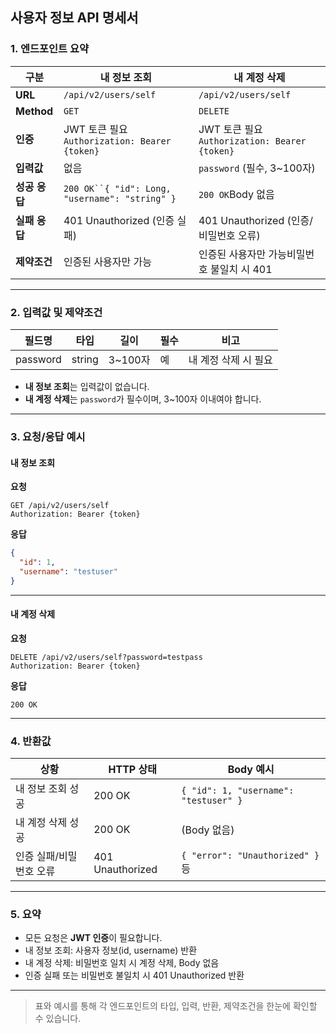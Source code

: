 ## 사용자 정보 API 명세서

### 1. 엔드포인트 요약

| 구분         | 내 정보 조회                          | 내 계정 삭제                         |
|--------------|--------------------------------------|--------------------------------------|
| **URL**      | `/api/v2/users/self`                 | `/api/v2/users/self`                 |
| **Method**   | `GET`                                | `DELETE`                             |
| **인증**     | JWT 토큰 필요`Authorization: Bearer {token}` | JWT 토큰 필요`Authorization: Bearer {token}` |
| **입력값**   | 없음                                 | `password` (필수, 3~100자)           |
| **성공 응답**| `200 OK``{ "id": Long, "username": "string" }` | `200 OK`Body 없음                |
| **실패 응답**| 401 Unauthorized (인증 실패)         | 401 Unauthorized (인증/비밀번호 오류)|
| **제약조건** | 인증된 사용자만 가능                 | 인증된 사용자만 가능비밀번호 불일치 시 401 |

---

### 2. 입력값 및 제약조건

| 필드명   | 타입   | 길이      | 필수 | 비고                  |
|----------|--------|-----------|------|-----------------------|
| password | string | 3~100자   | 예   | 내 계정 삭제 시 필요  |

- **내 정보 조회**는 입력값이 없습니다.
- **내 계정 삭제**는 `password`가 필수이며, 3~100자 이내여야 합니다.

---

### 3. 요청/응답 예시

#### 내 정보 조회

**요청**

```
GET /api/v2/users/self
Authorization: Bearer {token}
```

**응답**

```json
{
  "id": 1,
  "username": "testuser"
}
```

---

#### 내 계정 삭제

**요청**

```
DELETE /api/v2/users/self?password=testpass
Authorization: Bearer {token}
```

**응답**

```
200 OK
```

---

### 4. 반환값

| 상황           | HTTP 상태    | Body 예시                                   |
|----------------|-------------|---------------------------------------------|
| 내 정보 조회 성공 | 200 OK      | `{ "id": 1, "username": "testuser" }`      |
| 내 계정 삭제 성공 | 200 OK      | (Body 없음)                                |
| 인증 실패/비밀번호 오류 | 401 Unauthorized | `{ "error": "Unauthorized" }` 등           |

---

### 5. 요약

- 모든 요청은 **JWT 인증**이 필요합니다.
- 내 정보 조회: 사용자 정보(id, username) 반환
- 내 계정 삭제: 비밀번호 일치 시 계정 삭제, Body 없음
- 인증 실패 또는 비밀번호 불일치 시 401 Unauthorized 반환

---

> 표와 예시를 통해 각 엔드포인트의 타입, 입력, 반환, 제약조건을 한눈에 확인할 수 있습니다.